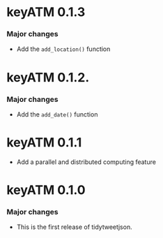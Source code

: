 
# keyATM 0.1.3 
### Major changes
* Add the `add_location()` function

# keyATM 0.1.2.
### Major changes
* Add the `add_date()` function

# keyATM 0.1.1
* Add a parallel and distributed computing feature 

# keyATM 0.1.0
### Major changes
* This is the first release of tidytweetjson.
